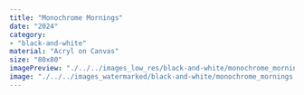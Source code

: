 ```yaml
---
title: "Monochrome Mornings"
date: "2024"
category: 
- "black-and-white"
material: "Acryl on Canvas"
size: "80x80"
imagePreview: "./../../images_low_res/black-and-white/monochrome_mornings.jpg"
image: "./../../images_watermarked/black-and-white/monochrome_mornings.jpg"
---
```

